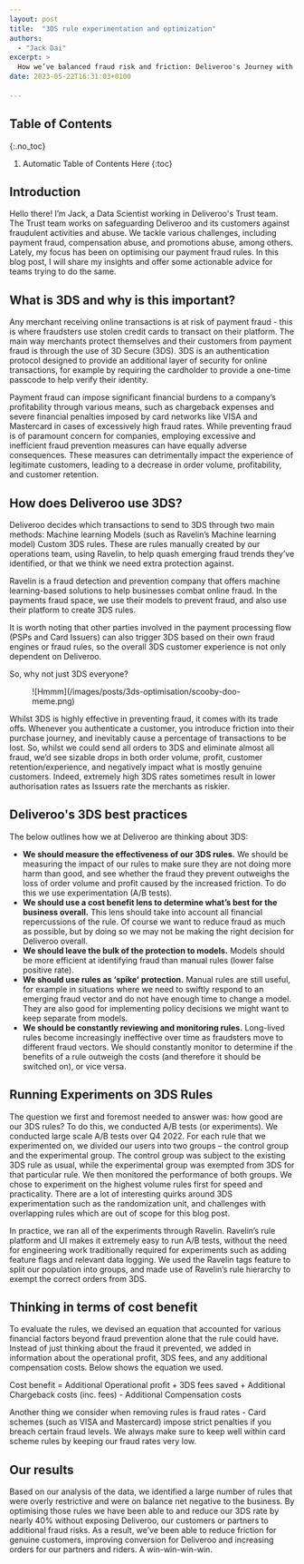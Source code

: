 ```yaml
---
layout: post
title:  "3DS rule experimentation and optimization"
authors:
  - "Jack Dai"
excerpt: >
  How we’ve balanced fraud risk and friction: Deliveroo's Journey with 3DS rule experimentation
date: 2023-05-22T16:31:03+0100

---
```

## Table of Contents
{:.no_toc}

1. Automatic Table of Contents Here
{:toc}

## Introduction
Hello there! I’m Jack, a Data Scientist working in Deliveroo's Trust team. The Trust team works on safeguarding Deliveroo and its customers against fraudulent activities and abuse. We tackle various challenges, including payment fraud, compensation abuse, and promotions abuse, among others. Lately, my focus has been on optimising our payment fraud rules. In this blog post, I will share my insights and offer some actionable advice for teams trying to do the same.

## What is 3DS and why is this important?
Any merchant receiving online transactions is at risk of payment fraud - this is where fraudsters use stolen credit cards to transact on their platform. The main way merchants protect themselves and their customers from payment fraud is through the use of 3D Secure (3DS). 3DS is an authentication protocol designed to provide an additional layer of security for online transactions, for example by requiring the cardholder to provide a one-time passcode to help verify their identity.

Payment fraud can impose significant financial burdens to a company’s profitability through various means, such as chargeback expenses and severe financial penalties imposed by card networks like VISA and Mastercard in cases of excessively high fraud rates. While preventing fraud is of paramount concern for companies, employing excessive and inefficient fraud prevention measures can have equally adverse consequences. These measures can detrimentally impact the experience of legitimate customers, leading to a decrease in order volume, profitability, and customer retention.

## How does Deliveroo use 3DS?
Deliveroo decides which transactions to send to 3DS through two main methods:
Machine learning Models (such as Ravelin’s Machine learning model)
Custom 3DS rules. These are rules manually created by our operations team, using Ravelin, to help quash emerging fraud trends they’ve identified, or that we think we need extra protection against.

Ravelin is a fraud detection and prevention company that offers machine learning-based solutions to help businesses combat online fraud. In the payments fraud space, we use their models to prevent fraud, and also use their platform to create 3DS rules.

It is worth noting that other parties involved in the payment processing flow (PSPs and Card Issuers) can also trigger 3DS based on their own fraud engines or fraud rules, so the overall 3DS customer experience is not only dependent on Deliveroo.

So, why not just 3DS everyone?

<figure>
![Hmmm](/images/posts/3ds-optimisation/scooby-doo-meme.png)
</figure>

Whilst 3DS is highly effective in preventing fraud, it comes with its trade offs. Whenever you authenticate a customer, you introduce friction into their purchase journey, and inevitably cause a percentage of transactions to be lost. So, whilst we could send all orders to 3DS and eliminate almost all fraud, we’d see sizable drops in both order volume, profit, customer retention/experience, and negatively impact what is mostly genuine customers. Indeed, extremely high 3DS rates sometimes result in lower authorisation rates as Issuers rate the merchants as riskier.

## Deliveroo's 3DS best practices
The below outlines how we at Deliveroo are thinking about 3DS:
* **We should measure the effectiveness of our 3DS rules.** We should be measuring the impact of our rules to make sure they are not doing more harm than good, and see whether the fraud they prevent outweighs the loss of order volume and profit caused by the increased friction. To do this we use experimentation (A/B tests).
* **We should use a cost benefit lens to determine what’s best for the business overall.** This lens should take into account all financial repercussions of the rule. Of course we want to reduce fraud as much as possible, but by doing so we may not be making the right decision for Deliveroo overall.
* **We should leave the bulk of the protection to models.** Models should be more efficient at identifying fraud than manual rules (lower false positive rate).
* **We should use rules as ‘spike' protection.** Manual rules are still useful, for example in situations where we need to swiftly respond to an emerging fraud vector and do not have enough time to change a model. They are also good for implementing policy decisions we might want to keep separate from models.
* **We should be constantly reviewing and monitoring rules.** Long-lived rules become increasingly ineffective over time as fraudsters move to different fraud vectors. We should constantly monitor to determine if the benefits of a rule outweigh the costs (and therefore it should be switched on), or vice versa.

## Running Experiments on 3DS Rules
The question we first and foremost needed to answer was: how good are our 3DS rules? To do this, we conducted A/B tests (or experiments). We conducted large scale A/B tests over Q4 2022. For each rule that we experimented on, we divided our users into two groups – the control group and the experimental group. The control group was subject to the existing 3DS rule as usual, while the experimental group was exempted from 3DS for that particular rule. We then monitored the performance of both groups. We chose to experiment on the highest volume rules first for speed and practicality. There are a lot of interesting quirks around 3DS experimentation such as the randomization unit, and challenges with overlapping rules which are out of scope for this blog post.

In practice, we ran all of the experiments through Ravelin. Ravelin’s rule platform and UI makes it extremely easy to run A/B tests, without the need for engineering work traditionally required for experiments such as adding feature flags and relevant data logging. We used the Ravelin tags feature to split our population into groups, and made use of Ravelin’s rule hierarchy to exempt the correct orders from 3DS.

## Thinking in terms of cost benefit
To evaluate the rules, we devised an equation that accounted for various financial factors beyond fraud prevention alone that the rule could have. Instead of just thinking about the fraud it prevented, we added in information about the operational profit, 3DS fees, and any additional compensation costs. Below shows the equation we used.

Cost benefit = Additional Operational profit + 3DS fees saved + Additional Chargeback costs (inc. fees) - Additional Compensation costs

Another thing we consider when removing rules is fraud rates - Card schemes (such as VISA and Mastercard) impose strict penalties if you breach certain fraud levels. We always make sure to keep well within card scheme rules by keeping our fraud rates very low.


## Our results
Based on our analysis of the data, we identified a large number of rules that were overly restrictive and were on balance net negative to the business. By optimising those rules we have been able to and reduce our 3DS rate by nearly 40% without exposing Deliveroo, our customers or partners to additional fraud risks. As a result, we’ve been able to reduce friction for genuine customers, improving conversion for Deliveroo and increasing orders for our partners and riders. A win-win-win-win.
